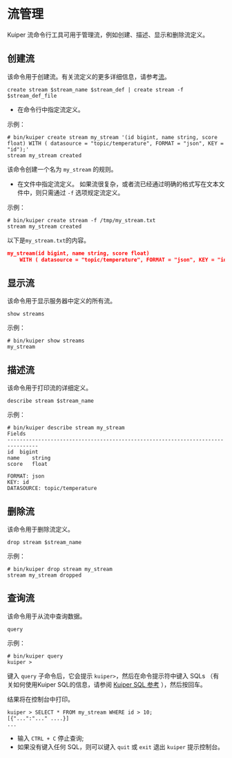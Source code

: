# 流管理

Kuiper 流命令行工具可用于管理流，例如创建、描述、显示和删除流定义。

## 创建流

该命令用于创建流。有关流定义的更多详细信息，请参考[流](../sqls/streams.md)。

```shell
create stream $stream_name $stream_def | create stream -f $stream_def_file
```

- 在命令行中指定流定义。

示例：

```shell
# bin/kuiper create stream my_stream '(id bigint, name string, score float) WITH ( datasource = "topic/temperature", FORMAT = "json", KEY = "id");'
stream my_stream created
```

该命令创建一个名为 `my_stream` 的规则。

- 在文件中指定流定义。 如果流很复杂，或者流已经通过明确的格式写在文本文件中，则只需通过 `-f` 选项规定流定义。

示例：

```shell
# bin/kuiper create stream -f /tmp/my_stream.txt
stream my_stream created
```

以下是`my_stream.txt`的内容。

```json
my_stream(id bigint, name string, score float)
    WITH ( datasource = "topic/temperature", FORMAT = "json", KEY = "id");
```

## 显示流

该命令用于显示服务器中定义的所有流。

```shell
show streams
```

示例：

```shell
# bin/kuiper show streams
my_stream
```

## 描述流

该命令用于打印流的详细定义。

```shell
describe stream $stream_name
```

示例：

```shell
# bin/kuiper describe stream my_stream
Fields
--------------------------------------------------------------------------------
id	bigint
name	string
score	float

FORMAT: json
KEY: id
DATASOURCE: topic/temperature
```

## 删除流

该命令用于删除流定义。

```shell
drop stream $stream_name
```

示例：

```shell
# bin/kuiper drop stream my_stream
stream my_stream dropped
```

## 查询流
该命令用于从流中查询数据。
```
query
```

示例：

```shell
# bin/kuiper query
kuiper > 
```

键入 `query` 子命令后，它会提示 `kuiper>`，然后在命令提示符中键入 SQLs （有关如何使用Kuiper SQL的信息，请参阅 [Kuiper SQL 参考](../sqls/overview.md) ），然后按回车。

结果将在控制台中打印。

```shell
kuiper > SELECT * FROM my_stream WHERE id > 10;
[{"...":"..." ....}]
...
```
- 输入 `CTRL + C` 停止查询; 
- 如果没有键入任何 SQL，则可以键入 `quit` 或 `exit` 退出 `kuiper` 提示控制台。
